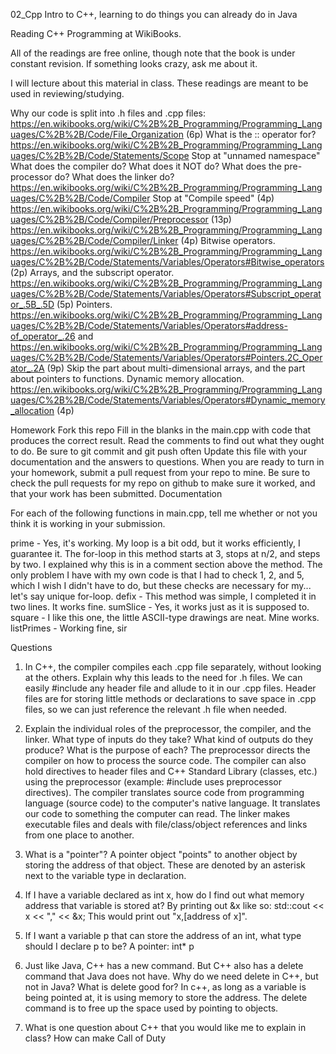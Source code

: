 02_Cpp
Intro to C++, learning to do things you can already do in Java

Reading
C++ Programming at WikiBooks.

All of the readings are free online, though note that the book is under constant revision. If something looks crazy, ask me about it.

I will lecture about this material in class. These readings are meant to be used in reviewing/studying.

Why our code is split into .h files and .cpp files: https://en.wikibooks.org/wiki/C%2B%2B_Programming/Programming_Languages/C%2B%2B/Code/File_Organization (6p)
What is the :: operator for? https://en.wikibooks.org/wiki/C%2B%2B_Programming/Programming_Languages/C%2B%2B/Code/Statements/Scope Stop at "unnamed namespace"
What does the compiler do? What does it NOT do? What does the pre-processor do? What does the linker do? https://en.wikibooks.org/wiki/C%2B%2B_Programming/Programming_Languages/C%2B%2B/Code/Compiler Stop at "Compile speed" (4p) https://en.wikibooks.org/wiki/C%2B%2B_Programming/Programming_Languages/C%2B%2B/Code/Compiler/Preprocessor (13p) https://en.wikibooks.org/wiki/C%2B%2B_Programming/Programming_Languages/C%2B%2B/Code/Compiler/Linker (4p)
Bitwise operators. https://en.wikibooks.org/wiki/C%2B%2B_Programming/Programming_Languages/C%2B%2B/Code/Statements/Variables/Operators#Bitwise_operators (2p)
Arrays, and the subscript operator. https://en.wikibooks.org/wiki/C%2B%2B_Programming/Programming_Languages/C%2B%2B/Code/Statements/Variables/Operators#Subscript_operator_.5B_.5D (5p)
Pointers. https://en.wikibooks.org/wiki/C%2B%2B_Programming/Programming_Languages/C%2B%2B/Code/Statements/Variables/Operators#address-of_operator_.26 and https://en.wikibooks.org/wiki/C%2B%2B_Programming/Programming_Languages/C%2B%2B/Code/Statements/Variables/Operators#Pointers.2C_Operator_.2A (9p) Skip the part about multi-dimensional arrays, and the part about pointers to functions.
Dynamic memory allocation. https://en.wikibooks.org/wiki/C%2B%2B_Programming/Programming_Languages/C%2B%2B/Code/Statements/Variables/Operators#Dynamic_memory_allocation (4p)

Homework
Fork this repo
Fill in the blanks in the main.cpp with code that produces the correct result. Read the comments to find out what they ought to do.
Be sure to git commit and git push often
Update this file with your documentation and the answers to questions.
When you are ready to turn in your homework, submit a pull request from your repo to mine.
Be sure to check the pull requests for my repo on github to make sure it worked, and that your work has been submitted.
Documentation

For each of the following functions in main.cpp, tell me whether or not you think it is working in your submission.

prime - Yes, it's working. My loop is a bit odd, but it works efficiently, I guarantee it. The for-loop in this method starts at 3, stops at n/2, and steps by two. I explained why this is in a comment section above the method. The only problem I have with my own code is that I had to check 1, 2, and 5, which I wish I didn't have to do, but these checks are necessary for my... let's say unique for-loop.
defix - This method was simple, I completed it in two lines. It works fine.
sumSlice - Yes, it works just as it is supposed to.
square - I like this one, the little ASCII-type drawings are neat. Mine works.
listPrimes - Working fine, sir

Questions

1. In C++, the compiler compiles each .cpp file separately, without looking at the others. Explain why this leads to the need for .h files.
We can easily #include any header file and allude to it in our .cpp files. Header files are for storing little methods or declarations to save space in .cpp files, so we can just reference the relevant .h file when needed.

2. Explain the individual roles of the preprocessor, the compiler, and the linker. What type of inputs do they take? What kind of outputs do they produce? What is the purpose of each?
The preprocessor directs the compiler on how to process the source code.
The compiler can also hold directives to header files and C++ Standard Library (classes, etc.) using the preprocessor (example: #include uses preprocessor directives). The compiler translates source code from programming language (source code) to the computer's native language. It translates our code to something the computer can read.
The linker makes executable files and deals with file/class/object references and links from one place to another.

3. What is a "pointer"?
A pointer object "points" to another object by storing the address of that object. These are denoted by an asterisk next to the variable type in declaration.

4. If I have a variable declared as int x, how do I find out what memory address that variable is stored at?
By printing out &x like so: std::cout << x << "," << &x; This would print out "x,[address of x]".

5. If I want a variable p that can store the address of an int, what type should I declare p to be?
A pointer: int* p

6. Just like Java, C++ has a new command. But C++ also has a delete command that Java does not have. Why do we need delete in C++, but not in Java? What is delete good for?
In c++, as long as a variable is being pointed at, it is using memory to store the address. The delete command is to free up the space used by pointing to objects.

7. What is one question about C++ that you would like me to explain in class?
How can make Call of Duty